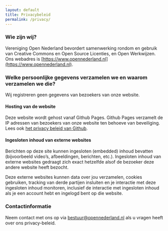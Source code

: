 ```yaml
---
layout: default
title: Privacybeleid
permalink: /privacy/
---
```

### Wie zijn wij?

Vereniging Open Nederland bevordert samenwerking rondom en gebruik van Creative Commons en Open Source Licenties, en Open Werkwijzen. Ons webadres is [https://www.opennederland.nl](https://www.opennederland.nl).

### Welke persoonlijke gegevens verzamelen we en waarom verzamelen we die?

Wij registreren geen gegevens van bezoekers van onze website.

#### Hosting van de website

Deze website wordt gehost vanaf Github Pages. Github Pages verzamelt de IP adressen van bezoekers van onze website ten behoeve van beveiliging. Lees ook [het privacy beleid van Github](https://docs.github.com/en/site-policy/privacy-policies/github-general-privacy-statement).

#### Ingesloten inhoud van externe websites

Berichten op deze site kunnen ingesloten (embedded) inhoud bevatten (bijvoorbeeld video’s, afbeeldingen, berichten, etc.). Ingesloten inhoud van externe websites gedraagt zich exact hetzelfde alsof de bezoeker deze andere website heeft bezocht.

Deze externe websites kunnen data over jou verzamelen, cookies gebruiken, tracking van derde partijen insluiten en je interactie met deze ingesloten inhoud monitoren, inclusief de interactie met ingesloten inhoud als je een account hebt en ingelogd bent op die website.

### Contactinformatie

Neem contact met ons op via [bestuur@opennederland.nl](mailto:bestuur@opennederland.nl) als u vragen heeft over ons privacy-beleid.
